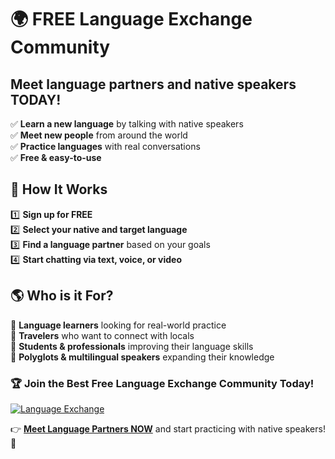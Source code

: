 # 🌍 FREE Language Exchange Community
## Meet language partners and native speakers TODAY!

✅ **Learn a new language** by talking with native speakers  
✅ **Meet new people** from around the world  
✅ **Practice languages** with real conversations  
✅ **Free & easy-to-use**  

## 📌 How It Works

1️⃣ **Sign up for FREE**  
2️⃣ **Select your native and target language**  
3️⃣ **Find a language partner** based on your goals  
4️⃣ **Start chatting via text, voice, or video**  

## 🌎 Who is it For?

🔹 **Language learners** looking for real-world practice  
🔹 **Travelers** who want to connect with locals  
🔹 **Students & professionals** improving their language skills  
🔹 **Polyglots & multilingual speakers** expanding their knowledge  

### 🏆 Join the Best Free Language Exchange Community Today!

[![Language Exchange](https://ipstatic.net/photos/76/6a/600x600_1722635637313424023_1737659331254542492.jpg?c0.0.600.600)](https://yourwebsite.com?utm_source=github)

👉 **[Meet Language Partners NOW](https://yourwebsite.com?utm_source=github)** and start practicing with native speakers! 🚀
